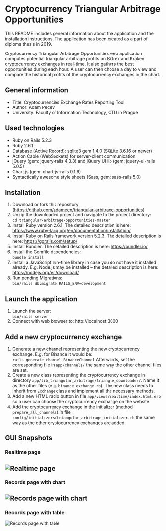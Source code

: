 # Cryptocurrency Triangular Arbitrage Opportunities

This README includes general information about the application and the installation instructions. The application has been created as a part of diploma thesis in 2019.

Cryptocurrency Triangular Arbitrage Opportunities web application computes potential triangular arbitrage profits on Bittrex and Kraken cryptocurrency exchanges in real-time. It also gathers the best opportunities during each hour. A user can then choose a day to view and compare the historical profits of the cryptocurrency exchanges in the chart.

## General information
* Title: Cryptocurrencies Exchange Rates Reporting Tool
* Author: Adam Pečev
* University: Faculty of Information Technology, CTU in Prague

## Used technologies
* Ruby on Rails 5.2.3
* Ruby 2.6.1
* Database (Active Record): sqlite3 gem 1.4.0 (SQLite 3.6.16 or newer)
* Action Cable (WebSockets) for server-client communication
* jQuery (gem: jquery-rails 4.3.3) and jQuery UI lib (gem: jquery-ui-rails 5.0.5)
* Chart.js (gem: chart-js-rails 0.1.6)
* Syntactically awesome style sheets (Sass, gem: sass-rails 5.0)


## Installation
1. Download or fork this repository (https://github.com/adameen/triangular-arbitrage-opportunities)
2. Unzip the downloaded project and navigate to the project directory:  
`cd triangular-arbitrage-opportunities-master`
3. Install Ruby version 2.6.1. The detailed description is here: https://www.ruby-lang.org/en/documentation/installation/
4. Install Ruby on Rails framework version 5.2.3. The detailed description is here: https://gorails.com/setup/
5. Install Bundler. The detailed description is here: https://bundler.io/
6. Install the Gemfile dependencies:  
`bundle install`
7. Install a JavaScript run-time library in case you do not have it installed already. E.g. Node.js may be installed – the detailed description is here: https://nodejs.org/en/download/
8. Run pending Migrations:  
`bin/rails db:migrate RAILS_ENV=development`

## Launch the application
1. Launch the server:  
`bin/rails server`
2. Connect with web browser to: http://localhost:3000

## Add a new cryptocurrency exchange
1. Generate a new channel representing the new cryptocurrency exchange. E.g. for Binance it would be:  
`rails generate channel BinanceChannel`
Afterwards, set the corresponding file in `app/channels/` the same way the other channel files are set.
2. Create a new class representing the cryptocurrency exchange in directory `app/lib_triangular_arbitrage/triangle_downloader/`. Name it as the other files (e.g. `binance_exchange.rb`). The new class needs to inherit from `Exchange` class and implement all the necessary methods.
3. Add a new HTML radio button in file `app/views/realtime/index.html.erb` so a user can choose the cryptocurrency exchange on the website.
4. Add the cryptocurrency exchange in the initializer (method `prepare_all_channels`) in file `config/initializers/triangular_arbitrage_initializer.rb` the same way as the other cryptocurrency exchanges are added.

## GUI Snapshots
### Realtime page
![Realtime page](https://drive.google.com/uc?id=1AuE2KnpWHziUlkFLc7LteRoTe7S_lz8B)
---
### Records page with chart
![Records page with chart](https://drive.google.com/uc?id=1UWp-nmpZt8IzxZql7fBbgDCP7WzXI6jk)
---
### Records page with table
![Records page with table](https://drive.google.com/uc?id=1fivPfIYp0trRI7gF2dqDkz3EIjbqvcxX)
